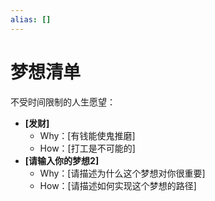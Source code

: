 ```yaml
---
alias: []
---
```


# 梦想清单
不受时间限制的人生愿望：  
- **[发财]**  
  - Why：[有钱能使鬼推磨]  
  - How：[打工是不可能的]  
- **[请输入你的梦想2]**  
  - Why：[请描述为什么这个梦想对你很重要]  
  - How：[请描述如何实现这个梦想的路径]  
